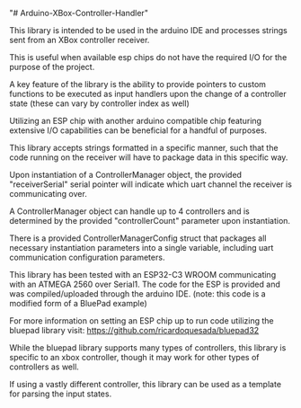 "# Arduino-XBox-Controller-Handler" 

This library is intended to be used in the arduino IDE and processes strings sent from an XBox controller receiver.  
  
This is useful when available esp chips do not have the required I/O for the purpose of the project.  
  
A key feature of the library is the ability to provide pointers to custom functions to be executed as input handlers upon the change of a controller state (these can vary by controller index as well)  
  
Utilizing an ESP chip with another arduino compatible chip featuring extensive I/O capabilities can be beneficial for a handful of purposes.   
  
This library accepts strings formatted in a specific manner, such that the code running on the receiver will have to package data in this specific way.  
  
Upon instantiation of a ControllerManager object, the provided "receiverSerial" serial pointer will indicate which uart channel the receiver is communicating over.  
  
A ControllerManager object can handle up to 4 controllers and is determined by the provided "controllerCount" parameter upon instantiation.  
  
There is a provided ControllerManagerConfig struct that packages all necessary instantiation parameters into a single variable, including uart communication configuration parameters.  
  
This library has been tested with an ESP32-C3 WROOM communicating with an ATMEGA 2560 over Serial1.  The code for the ESP is provided and was compiled/uploaded through the arduino IDE. (note: this code is a modified form of a BluePad example)  
  
For more information on setting an ESP chip up to run code utilizing the bluepad library visit: https://github.com/ricardoquesada/bluepad32  
  
While the bluepad library supports many types of controllers, this library is specific to an xbox controller, though it may work for other types of controllers as well.  
  
If using a vastly different controller, this library can be used as a template for parsing the input states.  
  